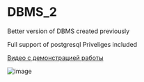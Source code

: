 # DBMS_2
Better version of DBMS created previously

Full support of postgresql
Priveliges included

[Видео с демонстрацией работы](https://drive.google.com/file/d/1t8y1s8FXQ0Q91pQZMhXuzr5mAYjRsexU/view?usp=sharing)

![image](https://github.com/rustamhse/DBMS_2/assets/74643940/6a8e47c2-d715-41c0-b6d5-167e8adb195b)
